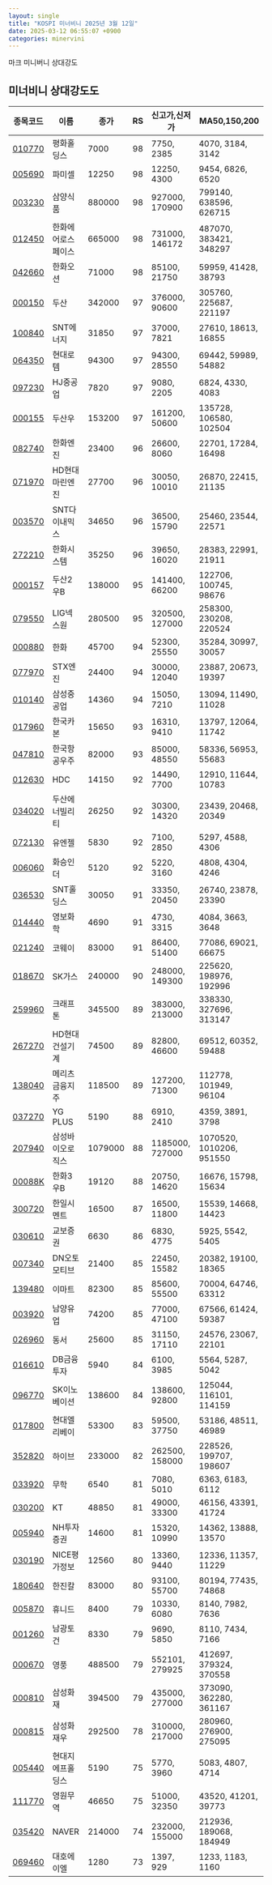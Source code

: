 ```yaml
---
layout: single
title: "KOSPI 미너비니 2025년 3월 12일"
date: 2025-03-12 06:55:07 +0900
categories: minervini
---
```

마크 미니버니 상대강도

## 미너비니 상대강도도

|종목코드|이름|종가|RS|신고가,신저가|MA50,150,200|
|------|---|---|--|---------|------------|
|[010770](https://finance.daum.net/quotes/A010770)|평화홀딩스|7000|98|7750, 2385|4070, 3184, 3142|
|[005690](https://finance.daum.net/quotes/A005690)|파미셀|12250|98|12250, 4300|9454, 6826, 6520|
|[003230](https://finance.daum.net/quotes/A003230)|삼양식품|880000|98|927000, 170900|799140, 638596, 626715|
|[012450](https://finance.daum.net/quotes/A012450)|한화에어로스페이스|665000|98|731000, 146172|487070, 383421, 348297|
|[042660](https://finance.daum.net/quotes/A042660)|한화오션|71000|98|85100, 21750|59959, 41428, 38793|
|[000150](https://finance.daum.net/quotes/A000150)|두산|342000|97|376000, 90600|305760, 225687, 221197|
|[100840](https://finance.daum.net/quotes/A100840)|SNT에너지|31850|97|37000, 7821|27610, 18613, 16855|
|[064350](https://finance.daum.net/quotes/A064350)|현대로템|94300|97|94300, 28550|69442, 59989, 54882|
|[097230](https://finance.daum.net/quotes/A097230)|HJ중공업|7820|97|9080, 2205|6824, 4330, 4083|
|[000155](https://finance.daum.net/quotes/A000155)|두산우|153200|97|161200, 50600|135728, 106580, 102504|
|[082740](https://finance.daum.net/quotes/A082740)|한화엔진|23400|96|26600, 8060|22701, 17284, 16498|
|[071970](https://finance.daum.net/quotes/A071970)|HD현대마린엔진|27700|96|30050, 10010|26870, 22415, 21135|
|[003570](https://finance.daum.net/quotes/A003570)|SNT다이내믹스|34650|96|36500, 15790|25460, 23544, 22571|
|[272210](https://finance.daum.net/quotes/A272210)|한화시스템|35250|96|39650, 16020|28383, 22991, 21911|
|[000157](https://finance.daum.net/quotes/A000157)|두산2우B|138000|95|141400, 66200|122706, 100745, 98676|
|[079550](https://finance.daum.net/quotes/A079550)|LIG넥스원|280500|95|320500, 127000|258300, 230208, 220524|
|[000880](https://finance.daum.net/quotes/A000880)|한화|45700|94|52300, 25550|35284, 30997, 30057|
|[077970](https://finance.daum.net/quotes/A077970)|STX엔진|24400|94|30000, 12040|23887, 20673, 19397|
|[010140](https://finance.daum.net/quotes/A010140)|삼성중공업|14360|94|15050, 7210|13094, 11490, 11028|
|[017960](https://finance.daum.net/quotes/A017960)|한국카본|15650|93|16310, 9410|13797, 12064, 11742|
|[047810](https://finance.daum.net/quotes/A047810)|한국항공우주|82000|93|85000, 48550|58336, 56953, 55683|
|[012630](https://finance.daum.net/quotes/A012630)|HDC|14150|92|14490, 7700|12910, 11644, 10783|
|[034020](https://finance.daum.net/quotes/A034020)|두산에너빌리티|26250|92|30300, 14320|23439, 20468, 20349|
|[072130](https://finance.daum.net/quotes/A072130)|유엔젤|5830|92|7100, 2850|5297, 4588, 4306|
|[006060](https://finance.daum.net/quotes/A006060)|화승인더|5120|92|5220, 3160|4808, 4304, 4246|
|[036530](https://finance.daum.net/quotes/A036530)|SNT홀딩스|30050|91|33350, 20450|26740, 23878, 23390|
|[014440](https://finance.daum.net/quotes/A014440)|영보화학|4690|91|4730, 3315|4084, 3663, 3648|
|[021240](https://finance.daum.net/quotes/A021240)|코웨이|83000|91|86400, 51400|77086, 69021, 66675|
|[018670](https://finance.daum.net/quotes/A018670)|SK가스|240000|90|248000, 149300|225620, 198976, 192996|
|[259960](https://finance.daum.net/quotes/A259960)|크래프톤|345500|89|383000, 213000|338330, 327696, 313147|
|[267270](https://finance.daum.net/quotes/A267270)|HD현대건설기계|74500|89|82800, 46600|69512, 60352, 59488|
|[138040](https://finance.daum.net/quotes/A138040)|메리츠금융지주|118500|89|127200, 71300|112778, 101949, 96104|
|[037270](https://finance.daum.net/quotes/A037270)|YG PLUS|5190|88|6910, 2410|4359, 3891, 3798|
|[207940](https://finance.daum.net/quotes/A207940)|삼성바이오로직스|1079000|88|1185000, 727000|1070520, 1010206, 951550|
|[00088K](https://finance.daum.net/quotes/A00088K)|한화3우B|19120|88|20750, 14620|16676, 15798, 15634|
|[300720](https://finance.daum.net/quotes/A300720)|한일시멘트|16500|87|16500, 11800|15539, 14668, 14423|
|[030610](https://finance.daum.net/quotes/A030610)|교보증권|6630|86|6830, 4775|5925, 5542, 5405|
|[007340](https://finance.daum.net/quotes/A007340)|DN오토모티브|21400|85|22450, 15582|20382, 19100, 18365|
|[139480](https://finance.daum.net/quotes/A139480)|이마트|82300|85|85600, 55500|70004, 64746, 63312|
|[003920](https://finance.daum.net/quotes/A003920)|남양유업|74200|85|77000, 47100|67566, 61424, 59387|
|[026960](https://finance.daum.net/quotes/A026960)|동서|25600|85|31150, 17110|24576, 23067, 22101|
|[016610](https://finance.daum.net/quotes/A016610)|DB금융투자|5940|84|6100, 3985|5564, 5287, 5042|
|[096770](https://finance.daum.net/quotes/A096770)|SK이노베이션|138600|84|138600, 92800|125044, 116101, 114159|
|[017800](https://finance.daum.net/quotes/A017800)|현대엘리베이|53300|83|59500, 37750|53186, 48511, 46989|
|[352820](https://finance.daum.net/quotes/A352820)|하이브|233000|82|262500, 158000|228526, 199707, 198607|
|[033920](https://finance.daum.net/quotes/A033920)|무학|6540|81|7080, 5010|6363, 6183, 6112|
|[030200](https://finance.daum.net/quotes/A030200)|KT|48850|81|49000, 33300|46156, 43391, 41724|
|[005940](https://finance.daum.net/quotes/A005940)|NH투자증권|14600|81|15320, 10990|14362, 13888, 13570|
|[030190](https://finance.daum.net/quotes/A030190)|NICE평가정보|12560|80|13360, 9440|12336, 11357, 11229|
|[180640](https://finance.daum.net/quotes/A180640)|한진칼|83000|80|93100, 55700|80194, 77435, 74868|
|[005870](https://finance.daum.net/quotes/A005870)|휴니드|8400|79|10330, 6080|8140, 7982, 7636|
|[001260](https://finance.daum.net/quotes/A001260)|남광토건|8330|79|9690, 5850|8110, 7434, 7166|
|[000670](https://finance.daum.net/quotes/A000670)|영풍|488500|79|552101, 279925|412697, 379324, 370558|
|[000810](https://finance.daum.net/quotes/A000810)|삼성화재|394500|79|435000, 277000|373090, 362280, 361167|
|[000815](https://finance.daum.net/quotes/A000815)|삼성화재우|292500|78|310000, 217000|280960, 276900, 275095|
|[005440](https://finance.daum.net/quotes/A005440)|현대지에프홀딩스|5190|75|5770, 3960|5083, 4807, 4714|
|[111770](https://finance.daum.net/quotes/A111770)|영원무역|46650|75|51000, 32350|43520, 41201, 39773|
|[035420](https://finance.daum.net/quotes/A035420)|NAVER|214000|74|232000, 155000|212936, 189068, 184949|
|[069460](https://finance.daum.net/quotes/A069460)|대호에이엘|1280|73|1397, 929|1233, 1183, 1160|


